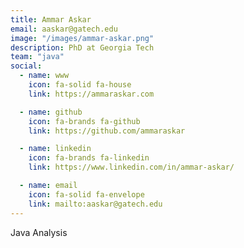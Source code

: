 ```yaml
---
title: Ammar Askar
email: aaskar@gatech.edu
image: "/images/ammar-askar.png"
description: PhD at Georgia Tech
team: "java"
social:
  - name: www
    icon: fa-solid fa-house
    link: https://ammaraskar.com

  - name: github
    icon: fa-brands fa-github
    link: https://github.com/ammaraskar

  - name: linkedin
    icon: fa-brands fa-linkedin
    link: https://www.linkedin.com/in/ammar-askar/

  - name: email
    icon: fa-solid fa-envelope
    link: mailto:aaskar@gatech.edu
---
```


Java Analysis

